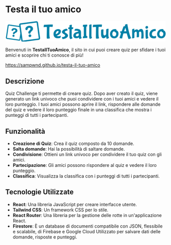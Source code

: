# Testa il tuo amico

![TestaIlTuoAmico Logo](./images/logo-transparent.svg)

Benvenuti in **TestaIlTuoAmico**, il sito in cui puoi creare quiz per sfidare i tuoi amici e scoprire chi ti conosce di più!

https://sampwnd.github.io/testa-il-tuo-amico

## Descrizione

Quiz Challenge ti permette di creare quiz. Dopo aver creato il quiz, viene generato un link univoco che puoi condividere con i tuoi amici e vedere il loro punteggio. I tuoi amici possono aprire il link, rispondere alle domande del quiz e vedere il loro punteggio finale in una classifica che mostra i punteggi di tutti i partecipanti.

## Funzionalità

- **Creazione di Quiz**: Crea il quiz composto da 10 domande.
- **Salta domande**: Hai la possibilità di saltare domande.
- **Condivisione**: Ottieni un link univoco per condividere il tuo quiz con gli amici.
- **Partecipazione**: Gli amici possono rispondere al quiz e vedere il loro punteggio.
- **Classifica**: Visualizza la classifica con i punteggi di tutti i partecipanti.

## Tecnologie Utilizzate

- **React**: Una libreria JavaScript per creare interfacce utente.
- **Tailwind CSS**: Un framework CSS per lo stile.
- **React Router**: Una libreria per la gestione delle rotte in un'applicazione React.
- **Firestore**: È un database di documenti compatibile con JSON, flessibile e scalabile,  di Firebase e Google Cloud Utilizzato per salvare dati delle domande, risposte e punteggi.
